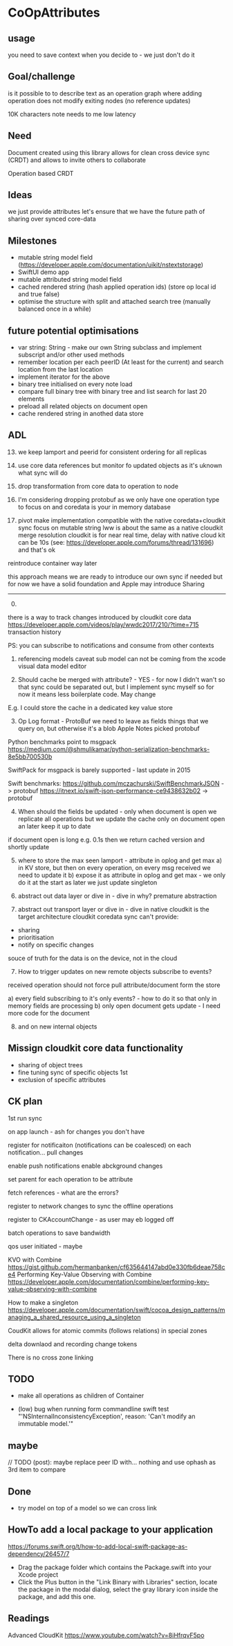 # CoOpAttributes



## usage

you need to save context when you decide to - we just don't do it


## Goal/challenge
is it possible to to describe text as an operation graph where adding operation does not modify exiting nodes (no reference updates)

10K characters note needs to me low latency



## Need
Document created using this library allows for clean cross device sync (CRDT) and allows to invite others to collaborate

Operation based CRDT



## Ideas

we just provide attributes
let's ensure that we have the future path of sharing over synced core-data


## Milestones
- mutable string model field (https://developer.apple.com/documentation/uikit/nstextstorage)
- SwiftUI demo app
- mutable attributed string model field
- cached rendered string (hash applied operation ids) (store op local id and true false)
- optimise the structure with split and attached search tree (manually balanced once in a while)




## future potential optimisations
- var string: String - make our own String subclass and implement subscript and/or other used methods
- remember location per each peerID (At least for the current) and search location from the last location
- implement iterator for the above
- binary tree initialised on every note load
- compare full binary tree with binary tree and list search for last 20 elements
- preload all related objects on document open
- cache rendered string in anothed data store




## ADL

13. we keep lamport and peerid for consistent ordering for all replicas

12. use core data references
but monitor fo updated objects as it's uknown what sync will do

11. drop transformation from core data to operation to node

10. I'm considering dropping protobuf as we only have one operation type to focus on
and coredata is your in memory database

9. pivot
make implementation compatible with the native coredata+cloudkit sync
focus on mutable string
lww is about the same as a native cloudkit merge resolution
cloudkit is for near real time, delay with native cloud kit can be 10s (see: https://developer.apple.com/forums/thread/131696) and that's ok

reintroduce container way later

this approach means we are ready to introduce our own sync if needed but for now we have a solid foundation and Apple may introduce Sharing

--------------

0.
there is a way to track changes introduced by cloudkit core data
https://developer.apple.com/videos/play/wwdc2017/210/?time=715
transaction history

PS: you can subscribe to notifications and consume from other contexts


1. referencing models
caveat sub model can not be coming from the xcode visual data model editor

2. Should cache be merged with attribute? - YES - for now
I didn't wan't so that sync could be separated out, but I implement sync myself so for now it means less boilerplate code. 
May change

E.g. I could store the cache in a dedicated key value store

3. Op Log format - ProtoBuf 
we need to leave as fields things that we query on, but otherwise it's a blob
Apple Notes picked protobuf

Python benchmarks point to msgpack
https://medium.com/@shmulikamar/python-serialization-benchmarks-8e5bb700530b

SwiftPack for msgpack is barely supported - last update in 2015

Swift benchmarks:
https://github.com/mczachurski/SwiftBenchmarkJSON -> protobuf
https://itnext.io/swift-json-performance-ce9438632b02 -> protobuf


4. When should the fields be updated - only when document is open
we replicate all operations but we update the cache only on document open an later keep it up to date

if document open is long e.g. 0.1s then we return cached version and shortly update


5. where to store the max seen lamport - attribute in oplog and get max
a) in KV store, but then on every operation, on every msg received we need to update it
b) expose it as attribute in oplog and get max - we only do it at the start as later we just update singleton


6. abstract out data layer or dive in - dive in
why? premature abstraction

6. abstract out transport layer or dive in - dive in
native cloudkit is the target architecture
cloudkit coredata sync can't provide:
- sharing
- prioritisation
- notify on specific changes

souce of truth for the data is on the device, not in the cloud

7. How to trigger updates on new remote objects 
subscribe to events?

received operation should not force pull attribute/document form the store

a) every field subscribing to it's only events? - how to do it so that only in memory fields are processing
b) only open document gets update - I need more code for the document


8. and on new internal objects




## Missign cloudkit core data functionality

- sharing of object trees
- fine tuning sync of specific objects 1st
- exclusion of specific attributes



## CK plan

1st run sync

on app launch - ash for changes you don't have

register for notificaiton (notifications can be coalesced) 
on each notification... pull changes

enable push notifications
enable abckground changes
 
set parent for each operation to be attribute

fetch references - what are the errors?

register to network changes to sync the offline operations

register to CKAccountChange - as user may eb logged off 

batch operations to save bandwidth

qos user initiated - maybe




KVO with Combine
https://gist.github.com/hermanbanken/cf635644147abd0e330fb6deae758ce4
Performing Key-Value Observing with Combine https://developer.apple.com/documentation/combine/performing-key-value-observing-with-combine


How to make a singleton
https://developer.apple.com/documentation/swift/cocoa_design_patterns/managing_a_shared_resource_using_a_singleton



CoudKit allows for atomic commits (follows relations) in special zones

delta downlaod and recording change tokens


There is no cross zone linking



## TODO
- make all operations as children of Container



- (low) bug when running form commandline swift test "'NSInternalInconsistencyException', reason: 'Can't modify an immutable model.'"


## maybe 
// TODO (post): maybe replace peer ID with... nothing and use ophash as 3rd item to compare




## Done
- try model on top of a model so we can cross link





## HowTo add a local package to your application
https://forums.swift.org/t/how-to-add-local-swift-package-as-dependency/26457/7

- Drag the package folder which contains the Package.swift into your Xcode project
- Click the Plus button in the "Link Binary with Libraries" section, locate the package in the modal dialog, select the gray library icon inside the package, and add this one.



## Readings
Advanced CloudKit
https://www.youtube.com/watch?v=8iHfrqvF5po
